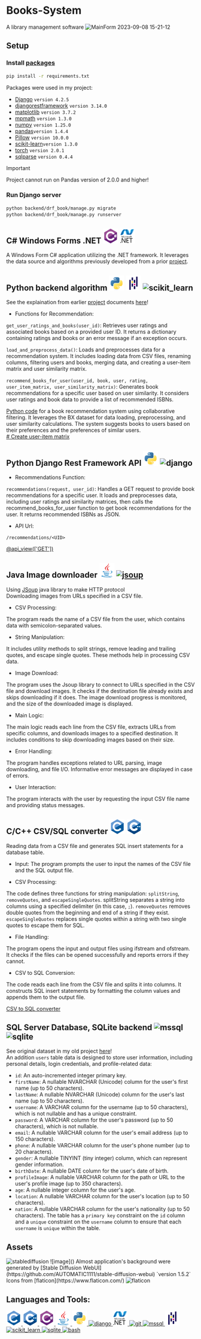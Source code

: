 # Books-System
A library management software
![MainForm 2023-09-08 15-21-12](https://github.com/da0ran9e/Books-System/assets/98570451/63761e59-f59a-4a01-a0c1-cea236c197d2)


## Setup
### Install [packages](https://github.com/da0ran9e/Books-System/blob/main/requirements.txt)
```bash
pip install -r requirements.txt
```
Packages were used in my project:
- [Django](https://github.com/django/django) `version 4.2.5`
- [djangorestframework](https://github.com/encode/django-rest-framework) `version 3.14.0 `
- [matplotlib](https://github.com/matplotlib/matplotlib) `version 3.7.2`
- [mpmath](https://github.com/mpmath/mpmath) `version 1.3.0`
- [numpy](https://github.com/numpy/numpy) `version 1.25.0`
- [pandas](https://github.com/pandas-dev/pandas)`version 1.4.4`
- [Pillow](https://github.com/python-pillow/Pillow) `version 10.0.0`
- [scikit-learn](https://github.com/scikit-learn/scikit-learn)`version 1.3.0`
- [torch](https://github.com/torch/torch7) `version 2.0.1`
- [sqlparse](https://github.com/andialbrecht/sqlparse) `version 0.4.4`
> [!IMPORTANT]  
> Project cannot run on Pandas version of 2.0.0 and higher! <br />

### Run Django server
```bash
python backend/drf_book/manage.py migrate
python backend/drf_book/manage.py runserver
```

## C# Windows Forms .NET <img src="https://raw.githubusercontent.com/devicons/devicon/master/icons/csharp/csharp-original.svg" alt="csharp" width="40" height="40"/> <img src="https://raw.githubusercontent.com/devicons/devicon/master/icons/dot-net/dot-net-original-wordmark.svg" alt="dotnet" width="40" height="40"/>   

A Windows Form C# application utilizing the .NET framework. It leverages the data source and algorithms previously developed from a prior [project](https://github.com/da0ran9e/Book-Recommendation-System).<br />


##  Python backend algorithm <img src="https://raw.githubusercontent.com/devicons/devicon/master/icons/python/python-original.svg" alt="python" width="40" height="40"/> <img src="https://raw.githubusercontent.com/devicons/devicon/2ae2a900d2f041da66e950e4d48052658d850630/icons/pandas/pandas-original.svg" alt="pandas" width="40" height="40"/>  <img src="https://upload.wikimedia.org/wikipedia/commons/0/05/Scikit_learn_logo_small.svg" alt="scikit_learn" width="40" height="40"/>
See the explaination from earlier [project](https://github.com/da0ran9e/Book-Recommendation-System) documents [here](https://github.com/da0ran9e/Book-Recommendation-System/blob/main/Final_Report_Book_Rec.pdf)!
- Functions for Recommendation:

`get_user_ratings_and_books(user_id)`: Retrieves user ratings and associated books based on a provided user ID. It returns a dictionary containing ratings and books or an error message if an exception occurs.

`load_and_preprocess_data()`: Loads and preprocesses data for a recommendation system. It includes loading data from CSV files, renaming columns, filtering users and books, merging data, and creating a user-item matrix and user similarity matrix.

`recommend_books_for_user(user_id, book, user, rating, user_item_matrix, user_similarity_matrix)`: Generates book recommendations for a specific user based on user similarity. It considers user ratings and book data to provide a list of recommended ISBNs.

[Python code](/backend/drf_book/base/recommendation_module.py) for a book recommendation system using collaborative filtering. It leverages the BX dataset for data loading, preprocessing, and user similarity calculations. The system suggests books to users based on their preferences and the preferences of similar users. <br />
[# Create user-item matrix](https://github.com/da0ran9e/Books-System/blob/88fcad1d5682debac559cfef3459acb3780f7382/backend/drf_book/base/recommendation_module.py#L62-L72)

## Python Django Rest Framework API <img src="https://raw.githubusercontent.com/devicons/devicon/master/icons/python/python-original.svg" alt="python" width="40" height="40"/> <img src="https://cdn.worldvectorlogo.com/logos/django.svg" alt="django" width="40" height="40"/>  
- Recommendations Function:

`recommendations(request, user_id)`: Handles a GET request to provide book recommendations for a specific user. It loads and preprocesses data, including user ratings and similarity matrices, then calls the recommend_books_for_user function to get book recommendations for the user. It returns recommended ISBNs as JSON.
- API Url:
```
/recommendations/<UID>
```
[@api_view(['GET'])](https://github.com/da0ran9e/Books-System/blob/88fcad1d5682debac559cfef3459acb3780f7382/backend/drf_book/api/views.py#L67-L79)

## Java Image downloader <img src="https://raw.githubusercontent.com/devicons/devicon/master/icons/java/java-original.svg" alt="java" width="40" height="40"/> <a href="https://github.com/jhy/jsoup/"><img src="https://github.com/da0ran9e/Books-System/assets/98570451/74eeea65-2985-432c-a814-f7405ad5e7b1" alt="jsoup" width="30" height="30" /> </a>

Using [JSoup](https://github.com/da0ran9e/Books-System/blob/main/Automation/jsoup-1.15.4.jar) java library to make HTTP protocol <br />
Downloading images from URLs specified in a CSV file.
- CSV Processing:

The program reads the name of a CSV file from the user, which contains data with semicolon-separated values.
- String Manipulation:

It includes utility methods to split strings, remove leading and trailing quotes, and escape single quotes. These methods help in processing CSV data.
- Image Download:

The program uses the Jsoup library to connect to URLs specified in the CSV file and download images.
It checks if the destination file already exists and skips downloading if it does.
The image download progress is monitored, and the size of the downloaded image is displayed.
- Main Logic:

The main logic reads each line from the CSV file, extracts URLs from specific columns, and downloads images to a specified destination.
It includes conditions to skip downloading images based on their size.
- Error Handling:

The program handles exceptions related to URL parsing, image downloading, and file I/O.
Informative error messages are displayed in case of errors.
- User Interaction:

The program interacts with the user by requesting the input CSV file name and providing status messages.

## C/C++ CSV/SQL converter <img src="https://raw.githubusercontent.com/devicons/devicon/master/icons/c/c-original.svg" alt="c" width="40" height="40"/> <img src="https://raw.githubusercontent.com/devicons/devicon/master/icons/cplusplus/cplusplus-original.svg" alt="cplusplus" width="40" height="40"/>   
Reading data from a CSV file and generates SQL insert statements for a database table. 
- Input:
  The program prompts the user to input the names of the CSV file and the SQL output file.

- CSV Processing:

The code defines three functions for string manipulation: `splitString`, `removeQuotes`, and `escapeSingleQuotes`.
splitString separates a string into columns using a specified delimiter (in this case, `;`).
`removeQuotes` removes double quotes from the beginning and end of a string if they exist.
`escapeSingleQuotes` replaces single quotes within a string with two single quotes to escape them for SQL.
- File Handling:

The program opens the input and output files using ifstream and ofstream.
It checks if the files can be opened successfully and reports errors if they cannot.
- CSV to SQL Conversion:

The code reads each line from the CSV file and splits it into columns.
It constructs SQL insert statements by formatting the column values and appends them to the output file.

[CSV to SQL converter](https://github.com/da0ran9e/Books-System/blob/main/CSV2SQL.cpp)

## SQL Server Database, SQLite backend <img src="https://www.svgrepo.com/show/303229/microsoft-sql-server-logo.svg" alt="mssql" width="40" height="40"/> <img src="https://www.vectorlogo.zone/logos/sqlite/sqlite-icon.svg" alt="sqlite" width="40" height="40"/> 
See original dataset in my old project [here](https://github.com/da0ran9e/Book-Recommendation-System)!<br />
An addition `users` table data is designed to store user information, including personal details, login credentials, and profile-related data:
- `id`: An auto-incremented integer primary key.
- `firstName`: A nullable NVARCHAR (Unicode) column for the user's first name (up to 50 characters).
- `lastName`: A nullable NVARCHAR (Unicode) column for the user's last name (up to 50 characters).
- `username`: A VARCHAR column for the username (up to 50 characters), which is not nullable and has a unique constraint.
- `password`: A VARCHAR column for the user's password (up to 50 characters), which is not nullable.
- `email`: A nullable VARCHAR column for the user's email address (up to 150 characters).
- `phone`: A nullable VARCHAR column for the user's phone number (up to 20 characters).
- `gender`: A nullable TINYINT (tiny integer) column, which can represent gender information.
- `birthDate`: A nullable DATE column for the user's date of birth.
- `profileImage`: A nullable VARCHAR column for the path or URL to the user's profile image (up to 350 characters).
- `age`: A nullable integer column for the user's age.
- `location`: A nullable VARCHAR column for the user's location (up to 50 characters).
- `nation`: A nullable VARCHAR column for the user's nationality (up to 50 characters).
The table has a `primary key` constraint on the `id` column and a `unique` constraint on the `username` column to ensure that each `username` is `unique` within the table.
## Assets
<img src="https://github.com/da0ran9e/Books-System/assets/98570451/c8cbc5a2-c0bb-444c-a888-e4daa79291db" alt="stablediffusion" width="140" height="140"/>
![image]()
Almost application's background were generated by [Stable Diffusion WebUI](https://github.com/AUTOMATIC1111/stable-diffusion-webui) `version 1.5.2` 
Icons from [flaticon](https://www.flaticon.com/) <img src="https://media.flaticon.com/dist/min/img/logo/flaticon_negative.svg" alt="flaticon" width="40" height="40"/> 

## Languages and Tools:
  <a href="https://github.com/da0ran9e/Books-System#readme/## C/C++ CSV/SQL converter" target="_blank" rel="noreferrer"> 
    <img src="https://raw.githubusercontent.com/devicons/devicon/master/icons/c/c-original.svg" alt="c" width="40" height="40"/> 
  </a> 
  <a href="https://github.com/da0ran9e/Books-System#readme/## C/C++ CSV/SQL converter" target="_blank" rel="noreferrer"> 
    <img src="https://raw.githubusercontent.com/devicons/devicon/master/icons/cplusplus/cplusplus-original.svg" alt="cplusplus" width="40" height="40"/> 
  </a> 
  <a href="https://github.com/da0ran9e/Books-System#readme/## C# Windows Forms .NET" target="_blank" rel="noreferrer"> 
    <img src="https://raw.githubusercontent.com/devicons/devicon/master/icons/csharp/csharp-original.svg" alt="csharp" width="40" height="40"/> 
  </a> 
  <a href="https://github.com/da0ran9e/Books-System#readme/## Java Image downloader" target="_blank" rel="noreferrer"> 
    <img src="https://raw.githubusercontent.com/devicons/devicon/master/icons/java/java-original.svg" alt="java" width="40" height="40"/> 
  </a> 
  <a href="https://github.com/da0ran9e/Books-System#readme/## Python backend algorithm" target="_blank" rel="noreferrer"> 
    <img src="https://raw.githubusercontent.com/devicons/devicon/master/icons/python/python-original.svg" alt="python" width="40" height="40"/> 
  </a> 
  <a href="https://github.com/da0ran9e/Books-System#readme/" target="_blank" rel="noreferrer"> 
    <img src="https://cdn.worldvectorlogo.com/logos/django.svg" alt="django" width="40" height="40"/> 
  </a>
  <a href="https://github.com/da0ran9e/Books-System#readme/" target="_blank" rel="noreferrer"> 
    <img src="https://raw.githubusercontent.com/devicons/devicon/master/icons/dot-net/dot-net-original-wordmark.svg" alt="dotnet" width="40" height="40"/> 
  </a> 
  <a href="https://github.com/da0ran9e/Books-System#readme/" target="_blank" rel="noreferrer"> 
    <img src="https://www.vectorlogo.zone/logos/git-scm/git-scm-icon.svg" alt="git" width="40" height="40"/> 
  </a> 
  <a href="https://github.com/da0ran9e/Books-System#readme/" target="_blank" rel="noreferrer"> 
    <img src="https://www.svgrepo.com/show/303229/microsoft-sql-server-logo.svg" alt="mssql" width="40" height="40"/> 
  </a> 
  <a href="https://github.com/da0ran9e/Books-System#readme/## Python backend algorithm" target="_blank" rel="noreferrer"> 
    <img src="https://raw.githubusercontent.com/devicons/devicon/2ae2a900d2f041da66e950e4d48052658d850630/icons/pandas/pandas-original.svg" alt="pandas" width="40" height="40"/> 
  </a> 
  <a href="https://github.com/da0ran9e/Books-System#readme/## Python backend algorithm" target="_blank" rel="noreferrer"> 
    <img src="https://upload.wikimedia.org/wikipedia/commons/0/05/Scikit_learn_logo_small.svg" alt="scikit_learn" width="40" height="40"/> 
  </a> 
  <a href="https://github.com/da0ran9e/Books-System#readme/" target="_blank" rel="noreferrer"> 
    <img src="https://www.vectorlogo.zone/logos/sqlite/sqlite-icon.svg" alt="sqlite" width="40" height="40"/> 
  </a> 
  <a href="https://github.com/da0ran9e/Books-System#readme/" target="_blank" rel="noreferrer"> 
    <img src="https://www.vectorlogo.zone/logos/gnu_bash/gnu_bash-icon.svg" alt="bash" width="40" height="40"/> 
  </a> 
